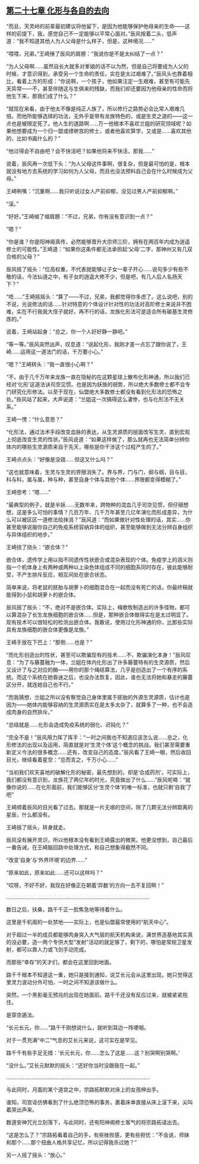 ## [第二十七章 化形与各自的去向](https://www.xxbiquge.com/11_11207/9205192.html)


  “而且，天灵岭的前辈最初建议将他留下，是因为他能够保护他母亲的生命——这样的前提下，我，感觉自己不一定能够以平常心面对。”辰风按着二头，低声道：“我不知道其他人为人父母是什么样子，但是，这种境况……”

  “喂喂，兄弟。”王崎捶了辰风的肩膀：“我说你是不是太纠结了一点？”

  “为人父母啊……虽然自长大就多对爹娘的话不以为然，但是自己将要成为人父的时候，才意识得到，承受另一个生命的责任，实在是太过艰难了。”辰风头也靠着相比，看着上方的形成：“你说啊，一个孩子，他如果注定一生艰难，甚至有可能先天异常——不，甚至伴随这与生俱来的残缺，而我们却还要因为他母亲的性命而将他生下来，那我们成了什么？”

  “就现在来看，由于他太不像是纯正人族了，所以修行之路势必会比常人艰难几倍。而他所能够选择的功法，无外乎是带有龙族特色的，或是生灵之道的——这一点也是被限定死了。他人生的道路啊……万一他根本不喜欢兰姐的研究领域呢？如果他想要成为一个归一盟或缥缈宫的修士，或者他喜欢算学，又或是……喜欢其他的，比如书画什么的？”

  “他过得会不自由吧？会不快活吧？如果他将来不快活，那我……”

  说着，辰风再一次低下头：“为人父母这件事啊，很复杂，但是最可怕的是，根本就没有地方去系统的学习如何为人父母，而且也没法预料自己会在什么时候成为父母。”

  王崎咧嘴：“沉重啊……我只听说过女人产前抑郁，没见过男人产前抑郁啊。”

  “滚。”

  “好好。”王崎缩了缩肩膀：“不过，兄弟，你有没有意识到一点？”

  “嗯？”

  “你是谁？你是阳神阁真传，必然能够晋升大宗师三阶，拥有在两百年内成为逍遥修士的可能性。”王崎道：“如果你这条件都无法承担起‘父母’二字，那神州又有几双合格的父母？”

  辰风摇了摇头：“位高权重，不代表就能够让子女一辈子开心……说句多少有些不敬的话，今法仙道之中，有子女的逍遥大修不少，但是吧，有几人后人名扬天下？”

  “唔……”王崎摇摇头：“算了——不过，兄弟，我都觉得你多虑了。这么说吧，别的不说，光说修法的话……针对特意的个体设计针对性的功法对高阶修士来说并不困难，实在不行我我大侄子就好。再不行的话，龙族化形法可是适合所有碳基生灵修炼的。”

  说着，王崎站起身：“总之，你一个人好好静一静吧。”

  “等一等。”辰风突然出声，叹息道：“说起化形，我刚才差一点忘了跟你说了，王崎……运用这一道法门的话，千万要小心。”

  “嗯？”王崎转头：“我一直很小心啊？”

  “不，由于几千万年来龙族一直在隐秘的在这颗星球上散布化形神通，所以我们已经对‘化形’这道法诀司空见惯。也是因为妖族的弱势，所以绝大多数修士都不会专门研究化形修法。以至于现在，仙盟绝大多数修士都没有看到化形法的恐怖之处。”辰风站了起来，大声说道：“兰姐这一次搞得这么凄惨，也与化形法不无关系。”

  王崎一愣：“什么意思？”

  “化形法，通过法术手段改变血脉的表达，从生灵源质的层面改写生灵，直到宏观上彻底改变生灵的性状。”辰风说道：“如果这样做了，那么就再也无法简单分辨你体内的哪些生灵源质来自于先天，哪些是你干涉这个过程产生的了。”

  王崎点点头：“好像是没错……但这又什么吗？”

  “这也就意味着，生灵与生灵的界限消失了。界与界，门与门，纲与纲，目与目，科与科，属与属，种与种，甚至自身个体与其他个体……界限都变得模糊了。”

  王崎思考：“嗯……”

  “最典型的例子，就是半妖……无数年来，跨物种的混血几乎司空见惯，但仔细想想，这是多么可怕的事情？几百万年、几千万年甚至几亿年演化而形成差异，为什么可以被区区一道修法给抹消？”辰风道：“而如果做针对性处理的话，其实……你甚至能够说服你自己的免疫系统容纳异体的组织，甚至能够做到无法分辨自身组织与异体组织的地步。”

  王崎挠了挠头：“嵌合体？”

  嵌合体，遗传学上用以指不同遗传性状嵌合或混杂表现的个体。免疫学上的涵义则指一个机体身上有两种或两种以上染色体组成不同的细胞系同时存在，彼此能够耐受，不产生排斥反应，相互间处在嵌合状态。

  简单来说，将老鼠的胚胎与胡萝卜的细胞混合在一起而没有死亡的话，你最终稿就能得到小鼠和胡萝卜的嵌合体。

  辰风摇了摇头：“不，绝对不是嵌合体。实际上，梅歌牧制造出的许多怪物，都可以算混杂了长生龙族细胞的嵌合体……但是，那种嵌合体做得实在是太过明显了。现有技术可以很轻松的检测出嵌合体。我敢说，使用过化形神通的你，比那些实际具有龙族细胞的嵌合体更像是龙族。”

  王崎手放在下巴上：“那倒……也是？”

  “而化形创造出的性状，甚至可以欺骗现有的技术……不，欺骗演化本身！”辰风叹息：“为了与藤蔓融为一体，兰姐在体内化形出了许多藤蔓特有的生灵源质，然后又设计了与之对应的酶——用你的那个绳结算法，几乎是创造出了一个有序的系统。而这个系统在她昏迷之后，也没办法恢复。因此，谁也无法将她和暴走的藤蔓区分开，就连她自己也不行。”

  “而我猜想，兰姐之所以没有察觉自己身体里属于胚胎的外源生灵源质，估计也是因为——她体内能够容纳的生灵源质实在是太多太杂了，就算多了一种，也不会造成肉身的自然排斥。”

  “总结就是……化形会造成免疫系统的弱化、迟钝化？”

  “完全不是！”辰风用力挥了挥手：“一时之间我也不知道应该怎么说……总之，化形修法的出现以及运用，简直就是对‘生灵个体’这个概念的挑战。我们甚至需要重新定义今法的很多概念……还有，改变自己的态度。”辰风看了王崎一眼，然后收回目光，继续看着星空：“总而言之，千万小心……”

  “当初我们欢天喜地的破解化形的秘密，最先想到的，却是‘合成药剂’。可实际上，我们都没有意识到，龙族花了两亿年的时光，究竟做出了什么……”辰风呢喃：“就像你说的……在化形面前，我们能够区分‘生灵个体’的唯一标准，也就只剩‘自我’了吧”

  王崎顺着辰风的目光看了过去。那就是一片无垠的空间，除了几颗无法分辨距离的星辰，什么都没有。

  王崎摇了摇头，转身就走。

  辰风没有展开灵识，所以他根本没有看到王崎露出的微笑。他更没想到，自己最后一番告诫，在王崎脑回路中处理方式，和自己想象得截然不同。

  “改变‘自身’与‘外界环境’的边界……”

  “原来如此，原来如此……还可以这样吗？”

  “哎呀，不好不好，我现在好像正在朝着‘异数’的方向一去不复回啊！”

  ……………………………………………………………………………………

  数日之后，扶桑，路千千正一脸焦急地等待着什么。

  这里是千机阁的一处禁地——实际上，也是仙盟最常使用的“航天中心”。

  对于超过一半的成员都能够肉身突入大气层的航天机构来说，满世界造基地其实真的没必要，造一两个专供大型“发射”活动的就足够了，剩下的，哪怕是常规卫星发射，都可以靠人力或飞剑手动完成。

  而那些“幸存”的天才们，都会在这里回到地面。

  路千千根本不知道这一重，她只是接到通知，说艾长元会从这里出现。她只觉得这里灵力波动分外可怕，一时之间不知道该做什么。

  突然，一个黑影毫无预兆的出现在她面前。路千千还没有反应过来，就被紧紧抱住。

  是穿空遁法。

  “长元长元，你……”路千千刚想说什么，就听到耳边一阵哽咽。

  对于一贯充满“中二”气息的艾长元来说，这可实在是罕见。

  路千千有些手足无措：‘长元长元，你……怎么了这是……这？别哭啊别哭啊。’

  “没什么。”艾长元默默的摇头：“还好你当时没跟我在一起。”

  ……………………………………………………………………………………

  与此同时，月面的某个道宫之中，宗路拓默默对床上的女孩伸出手。

  谁知，司宫谣仿佛看到了什么绝顶恐怖的事务，裹着床单直接从床上滚下来，尖叫着哭出声来。

  数道安神咒光立刻落下，与此同时，还有阳神阁修士客气的将宗路拓请出去。

  “这是怎么了？”宗路拓看着自己的手，有些挫败感，更有些担忧：“不会说，师妹和那个……那个扭曲人格共享记忆，所以记得我杀过她？”

  另一人摇了摇头：“放心。”
